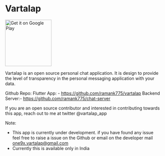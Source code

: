 # Vartalap
<a href='https://play.google.com/store/apps/details?id=com.one9x.vartalap'><img alt='Get it on Google Play' src='https://play.google.com/intl/en_us/badges/static/images/badges/en_badge_web_generic.png' width="150" /></a>

Vartalap is an open source personal chat application. It is design to provide the level of transparency in the personal messaging application with your data.

Github Repo:
Flutter App: - https://github.com/ramank775/vartalap
Backend Server:- https://github.com/ramank775/chat-server

If you are an open source contributor and interested in contributing towards this app, reach out to me at twitter @vartalap_app

Note:
- This app is currently under development. if you have found any issue feel free to raise a issue on the Github or email on the developer mail one9x.vartalap@gmail.com
- Currently this is available only in India

